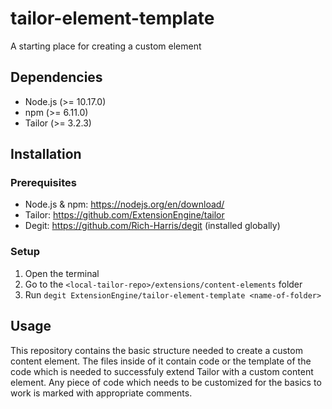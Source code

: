 # tailor-element-template
A starting place for creating a custom element

## Dependencies

- Node.js (>= 10.17.0)
- npm (>= 6.11.0)
- Tailor (>= 3.2.3)

## Installation

### Prerequisites

- Node.js & npm: https://nodejs.org/en/download/
- Tailor: https://github.com/ExtensionEngine/tailor
- Degit: https://github.com/Rich-Harris/degit (installed globally)

### Setup

1. Open the terminal
2. Go to the `<local-tailor-repo>/extensions/content-elements` folder
3. Run `degit ExtensionEngine/tailor-element-template <name-of-folder>`

## Usage

This repository contains the basic structure needed to create a custom content element.
The files inside of it contain code or the template of the code which is needed to
successfuly extend Tailor with a custom content element. Any piece of code which needs
to be customized for the basics to work is marked with appropriate comments.
